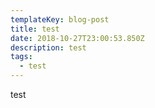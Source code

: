 ```yaml
---
templateKey: blog-post
title: test
date: 2018-10-27T23:00:53.850Z
description: test
tags:
  - test
---
```

test
